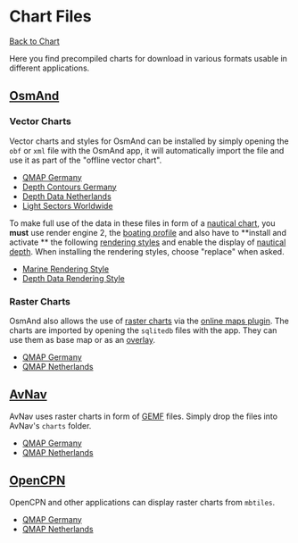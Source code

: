 # Chart Files

[Back to Chart](..)

Here you find precompiled charts for download in various formats usable in different applications.

## [OsmAnd](https://osmand.net/)

### Vector Charts

Vector charts and styles for OsmAnd can be installed by simply opening the `obf` or `xml` file with the OsmAnd app, it will automatically import the file and use it as part of the "offline vector chart".

- [QMAP Germany](qmap-de.obf)
- [Depth Contours Germany](depth-de.obf)
- [Depth Data Netherlands](depth-nl.obf)
- [Light Sectors Worldwide](lightsectors.obf)

To make full use of the data in these files in form of a [nautical chart](https://osmand.net/docs/user/plugins/nautical-charts/), you
**must** use render engine 2, the [boating profile](https://osmand.net/docs/user/personal/profiles/) and also have to
**install and activate ** the following [rendering styles](https://osmand.net/docs/user/map/vector-maps) and enable the display of [nautical depth](https://osmand.net/docs/user/plugins/nautical-charts#depth-contours). When installing the rendering styles, choose "replace" when asked.

- [Marine Rendering Style](marine.render.xml)
- [Depth Data Rendering Style](depthcontourlines.addon.render.xml)

### Raster Charts

OsmAnd also allows the use of [raster charts](https://osmand.net/docs/user/map/raster-maps) via the [online maps plugin](https://osmand.net/docs/user/plugins/online-map/). The charts are imported by opening the `sqlitedb` files with the app. They can use them as base map or as an [overlay](https://osmand.net/docs/user/map/raster-maps#overlay-layer).

- [QMAP Germany](qmap-de.sqlitedb)
- [QMAP Netherlands](qmap-nl.sqlitedb)

## [AvNav](https://www.wellenvogel.net/software/avnav/docs/beschreibung.html)

AvNav uses raster charts in form of [GEMF](https://www.wellenvogel.net/software/avnav/docs/charts.html#chartformats) files. Simply drop the files into AvNav's `charts` folder.

- [QMAP Germany](qmap-de.gemf)
- [QMAP Netherlands](qmap-nl.gemf)

## [OpenCPN](https://opencpn.org/)

OpenCPN and other applications can display raster charts from `mbtiles`.

- [QMAP Germany](qmap-de.mbtiles)
- [QMAP Netherlands](qmap-nl.mbtiles)